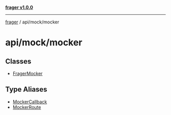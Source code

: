 [**frager v1.0.0**](../../../README.md)

***

[frager](../../../modules.md) / api/mock/mocker

# api/mock/mocker

## Classes

- [FragerMocker](classes/FragerMocker.md)

## Type Aliases

- [MockerCallback](type-aliases/MockerCallback.md)
- [MockerRoute](type-aliases/MockerRoute.md)
